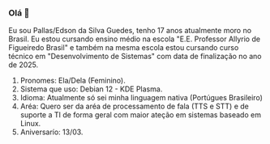 ### Olá 👋

Eu sou Pallas/Edson da Silva Guedes, tenho 17 anos atualmente moro no Brasil. Eu estou cursando ensino médio na escola "E.E. Professor Allyrio de Figueiredo Brasil" e também na mesma escola estou cursando curso técnico em "Desenvolvimento de Sistemas" com data de finalização no ano de 2025.
1. Pronomes: Ela/Dela (Feminino).
2. Sistema que uso: Debian 12 - KDE Plasma.
3. Idioma: Atualmente só sei minha linguagem nativa (Portúgues Brasileiro)
4. Aréa: Quero ser da aréa de processamento de fala (TTS e STT) e de suporte a TI de forma geral com maior ateção em sistemas baseado em Linux.
5. Aniversarío: 13/03.
<!--
**EdsonDaSilvaGuedes/EdsonDaSilvaGuedes** is a ✨ _special_ ✨ repository because its `README.md` (this file) appears on your GitHub profile.

Here are some ideas to get you started:

- 🔭 I’m currently working on ...
- 🌱 I’m currently learning ...
- 👯 I’m looking to collaborate on ...
- 🤔 I’m looking for help with ...
- 💬 Ask me about ...
- 📫 How to reach me: ...
- 😄 Pronouns: ...
- ⚡ Fun fact: ...
-->
